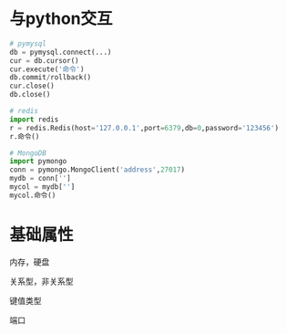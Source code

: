 # 与python交互

```python
# pymysql
db = pymysql.connect(...)
cur = db.cursor()
cur.execute('命令')
db.commit/rollback()
cur.close()
db.close()

# redis
import redis
r = redis.Redis(host='127.0.0.1',port=6379,db=0,password='123456')
r.命令()

# MongoDB
import pymongo
conn = pymongo.MongoClient('address',27017)
mydb = conn['']
mycol = mydb['']
mycol.命令()
```

# 基础属性

内存，硬盘

关系型，非关系型

键值类型

端口